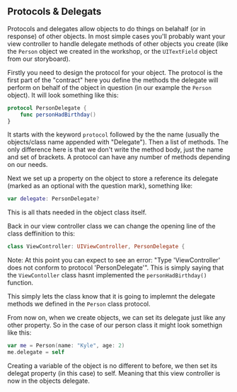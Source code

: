 ## Protocols & Delegats

Protocols and delegates allow objects to do things on belahalf (or in response) of other objects. In most simple cases you'll probably want your view controller to handle delegate methods of other objects you create (like the `Person` object we created in the workshop, or the `UITextField` object from our storyboard). 

Firstly you need to design the protocol for your object. The protocol is the first part of the "contract" here you define the methods the delegate will perform on behalf of the object in question (in our example the `Person` object). It will look something like this:

```swift
protocol PersonDelegate {
    func personHadBirthday()
}
```
It starts with the keyword `protocol` followed by the the name (usually the objects/class name appended with "Delegate"). Then a list of methods. The only difference here is that we don't write the method body, just the name and set of brackets. A protocol can have any number of methods depending on our needs. 

Next we set up a property on the object to store a reference its delegate (marked as an optional with the question mark), something like:

```swift
var delegate: PersonDelegate?
```
This is all thats needed in the object class itself.

Back in our view controller class we can change the opening line of the class deffinition to this:

```swift
class ViewController: UIViewController, PersonDelegate {
```
Note: At this point you can expect to see an error: "Type 'ViewController' does not conform to protocol 'PersonDelegate'". This is simply saying that the `ViewContoller` class hasnt implemented the `personHadBirthday()` function.


This simply lets the class know that it is going to implemnt the delegate methods we defined in the `Person` class protocol.

From now on, when we create objects, we can set its delegate just like any other property. So in the case of our person class it might look somethign like this:

```swift 
var me = Person(name: "Kyle", age: 2)
me.delegate = self
```
Creating a variable of the object is no different to before, we then set its delegat property (in this case) to self. Meaning that this view controller is now in the objects delegate. 














